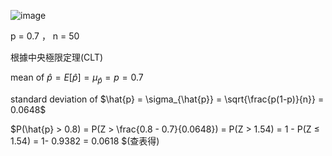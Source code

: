 ![image](https://github.com/user-attachments/assets/fd427571-b69a-4e92-a72a-4c8639c5b3c8)

p = 0.7 ， n = 50

根據中央極限定理(CLT)

mean of $\hat{p} = E[\hat{p}] = \mu_{\hat{p}} = p = 0.7$

standard deviation of $\hat{p} = \sigma_{\hat{p}} = \sqrt{\frac{p(1-p)}{n}} = 0.0648$

$P(\hat{p} > 0.8) = P(Z > \frac{0.8 - 0.7}{0.0648}) = P(Z > 1.54) = 1 - P(Z ≤ 1.54) = 1- 0.9382 = 0.0618 $(查表得)

